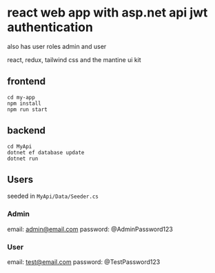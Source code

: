# react web app with asp.net api jwt authentication
also has user roles admin and user

react, redux, tailwind css and the mantine ui kit

## frontend
```
cd my-app
npm install
npm run start
```


## backend
```
cd MyApi
dotnet ef database update
dotnet run
```

## Users
seeded in `MyApi/Data/Seeder.cs`

### Admin
email: admin@email.com
password: @AdminPassword123

### User
email: test@email.com
password: @TestPassword123